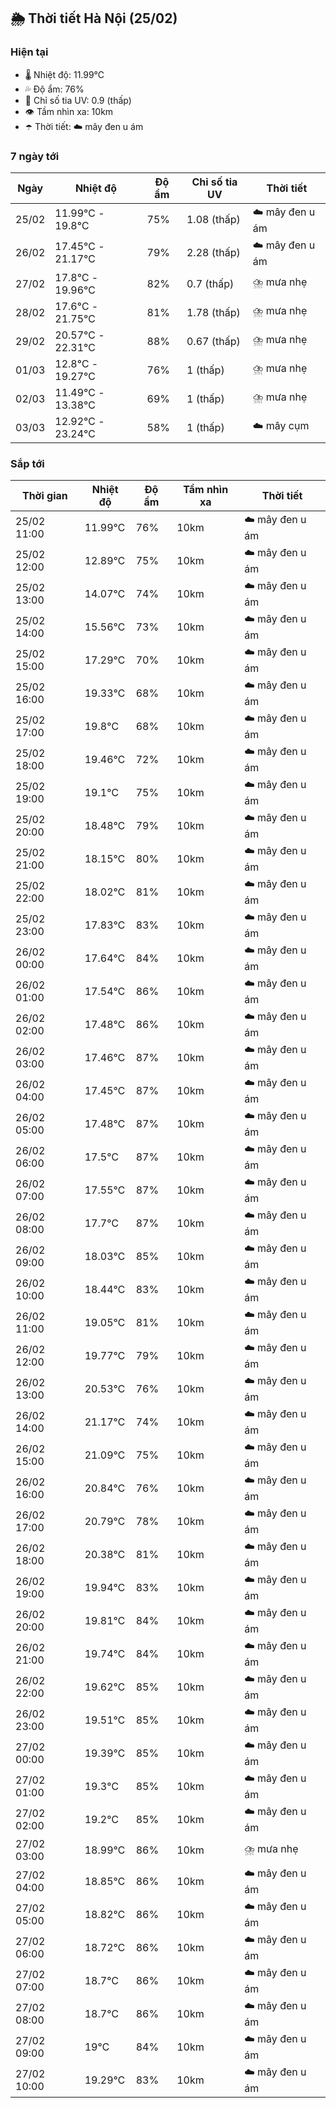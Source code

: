 ## 🌦️ Thời tiết Hà Nội (25/02)

### Hiện tại

- 🌡️ Nhiệt độ: 11.99℃
- 💦 Độ ẩm: 76%
- 🌟 Chỉ số tia UV: 0.9 (thấp)
- 👁️ Tầm nhìn xa: 10km
- ☂️ Thời tiết: ☁️ mây đen u ám

### 7 ngày tới

| Ngày | Nhiệt độ | Độ ẩm | Chỉ số tia UV | Thời tiết |
| --- | --- | --- | --- | --- |
| 25/02 | 11.99℃ - 19.8℃ | 75% | 1.08 (thấp) | ☁️ mây đen u ám |
| 26/02 | 17.45℃ - 21.17℃ | 79% | 2.28 (thấp) | ☁️ mây đen u ám |
| 27/02 | 17.8℃ - 19.96℃ | 82% | 0.7 (thấp) | ⛈️ mưa nhẹ |
| 28/02 | 17.6℃ - 21.75℃ | 81% | 1.78 (thấp) | ⛈️ mưa nhẹ |
| 29/02 | 20.57℃ - 22.31℃ | 88% | 0.67 (thấp) | ⛈️ mưa nhẹ |
| 01/03 | 12.8℃ - 19.27℃ | 76% | 1 (thấp) | ⛈️ mưa nhẹ |
| 02/03 | 11.49℃ - 13.38℃ | 69% | 1 (thấp) | ⛈️ mưa nhẹ |
| 03/03 | 12.92℃ - 23.24℃ | 58% | 1 (thấp) | ☁️ mây cụm |

### Sắp tới

| Thời gian | Nhiệt độ | Độ ẩm | Tầm nhìn xa | Thời tiết |
| --- | --- | --- | --- | --- |
| 25/02 11:00 | 11.99℃ | 76% | 10km | ☁️ mây đen u ám |
| 25/02 12:00 | 12.89℃ | 75% | 10km | ☁️ mây đen u ám |
| 25/02 13:00 | 14.07℃ | 74% | 10km | ☁️ mây đen u ám |
| 25/02 14:00 | 15.56℃ | 73% | 10km | ☁️ mây đen u ám |
| 25/02 15:00 | 17.29℃ | 70% | 10km | ☁️ mây đen u ám |
| 25/02 16:00 | 19.33℃ | 68% | 10km | ☁️ mây đen u ám |
| 25/02 17:00 | 19.8℃ | 68% | 10km | ☁️ mây đen u ám |
| 25/02 18:00 | 19.46℃ | 72% | 10km | ☁️ mây đen u ám |
| 25/02 19:00 | 19.1℃ | 75% | 10km | ☁️ mây đen u ám |
| 25/02 20:00 | 18.48℃ | 79% | 10km | ☁️ mây đen u ám |
| 25/02 21:00 | 18.15℃ | 80% | 10km | ☁️ mây đen u ám |
| 25/02 22:00 | 18.02℃ | 81% | 10km | ☁️ mây đen u ám |
| 25/02 23:00 | 17.83℃ | 83% | 10km | ☁️ mây đen u ám |
| 26/02 00:00 | 17.64℃ | 84% | 10km | ☁️ mây đen u ám |
| 26/02 01:00 | 17.54℃ | 86% | 10km | ☁️ mây đen u ám |
| 26/02 02:00 | 17.48℃ | 86% | 10km | ☁️ mây đen u ám |
| 26/02 03:00 | 17.46℃ | 87% | 10km | ☁️ mây đen u ám |
| 26/02 04:00 | 17.45℃ | 87% | 10km | ☁️ mây đen u ám |
| 26/02 05:00 | 17.48℃ | 87% | 10km | ☁️ mây đen u ám |
| 26/02 06:00 | 17.5℃ | 87% | 10km | ☁️ mây đen u ám |
| 26/02 07:00 | 17.55℃ | 87% | 10km | ☁️ mây đen u ám |
| 26/02 08:00 | 17.7℃ | 87% | 10km | ☁️ mây đen u ám |
| 26/02 09:00 | 18.03℃ | 85% | 10km | ☁️ mây đen u ám |
| 26/02 10:00 | 18.44℃ | 83% | 10km | ☁️ mây đen u ám |
| 26/02 11:00 | 19.05℃ | 81% | 10km | ☁️ mây đen u ám |
| 26/02 12:00 | 19.77℃ | 79% | 10km | ☁️ mây đen u ám |
| 26/02 13:00 | 20.53℃ | 76% | 10km | ☁️ mây đen u ám |
| 26/02 14:00 | 21.17℃ | 74% | 10km | ☁️ mây đen u ám |
| 26/02 15:00 | 21.09℃ | 75% | 10km | ☁️ mây đen u ám |
| 26/02 16:00 | 20.84℃ | 76% | 10km | ☁️ mây đen u ám |
| 26/02 17:00 | 20.79℃ | 78% | 10km | ☁️ mây đen u ám |
| 26/02 18:00 | 20.38℃ | 81% | 10km | ☁️ mây đen u ám |
| 26/02 19:00 | 19.94℃ | 83% | 10km | ☁️ mây đen u ám |
| 26/02 20:00 | 19.81℃ | 84% | 10km | ☁️ mây đen u ám |
| 26/02 21:00 | 19.74℃ | 84% | 10km | ☁️ mây đen u ám |
| 26/02 22:00 | 19.62℃ | 85% | 10km | ☁️ mây đen u ám |
| 26/02 23:00 | 19.51℃ | 85% | 10km | ☁️ mây đen u ám |
| 27/02 00:00 | 19.39℃ | 85% | 10km | ☁️ mây đen u ám |
| 27/02 01:00 | 19.3℃ | 85% | 10km | ☁️ mây đen u ám |
| 27/02 02:00 | 19.2℃ | 85% | 10km | ☁️ mây đen u ám |
| 27/02 03:00 | 18.99℃ | 86% | 10km | ⛈️ mưa nhẹ |
| 27/02 04:00 | 18.85℃ | 86% | 10km | ☁️ mây đen u ám |
| 27/02 05:00 | 18.82℃ | 86% | 10km | ☁️ mây đen u ám |
| 27/02 06:00 | 18.72℃ | 86% | 10km | ☁️ mây đen u ám |
| 27/02 07:00 | 18.7℃ | 86% | 10km | ☁️ mây đen u ám |
| 27/02 08:00 | 18.7℃ | 86% | 10km | ☁️ mây đen u ám |
| 27/02 09:00 | 19℃ | 84% | 10km | ☁️ mây đen u ám |
| 27/02 10:00 | 19.29℃ | 83% | 10km | ☁️ mây đen u ám |
